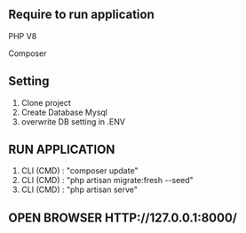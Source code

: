 ## Require to run application

<p>PHP V8</p>
<p>Composer</p>


## Setting

1. Clone project
2. Create Database Mysql
3. overwrite DB setting in .ENV


## RUN APPLICATION

1. CLI (CMD) : "composer update"
2. CLI (CMD) : "php artisan migrate:fresh --seed"
3. CLI (CMD) : "php artisan serve"


## OPEN BROWSER HTTP://127.0.0.1:8000/
